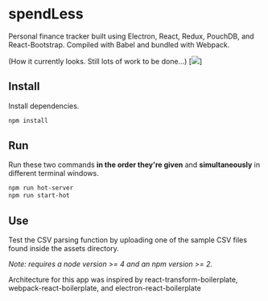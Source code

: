 # spendLess
Personal finance tracker built using Electron, React, Redux, PouchDB, and React-Bootstrap. Compiled with Babel and bundled with Webpack.

(How it currently looks. Still lots of work to be done...)
[<img src="assets/screenshot.jog" />]

## Install

Install dependencies.

```bash
npm install
```

## Run

Run these two commands __in the order they're given__ and  __simultaneously__ in different terminal windows.

```bash
npm run hot-server
npm run start-hot
```

## Use

Test the CSV parsing function by uploading one of the sample CSV files found inside the assets directory.

*Note: requires a node version >= 4 and an npm version >= 2.*

Architecture for this app was inspired by react-transform-boilerplate, webpack-react-boilerplate, and electron-react-boilerplate
